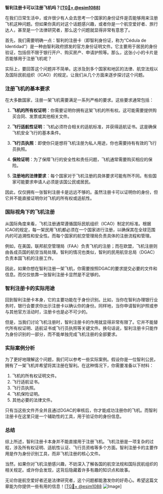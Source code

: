**智利注册卡可以注册飞机吗？[[TG💪+ @esim1088](https://t.me/s/esim1088)]**

在我们日常生活中，或许很少有人会去思考一个国家的身份证件是否能够用来注册飞机这种问题。但如果你真的对这个话题感兴趣，或者你是一个航空爱好者、旅行达人，甚至是一个法律研究者，那么这个问题就显得非常有意思了。

首先，我们需要明确一点：智利的注册卡（即智利身份证，称为“Cédula de Identidad”）是一种由智利政府颁发的官方身份证明文件。它主要用于居民的身份验证，包括但不限于银行开户、购买房产、申请护照等。那么，这张小小的卡片是否能够用于注册飞机呢？

实际上，要回答这个问题并不简单。这涉及到多个国家和地区的法律、航空法规以及国际民航组织（ICAO）的规定。让我们从几个方面来逐步探讨这个问题。

### 注册飞机的基本要求

在大多数国家，注册一架飞机需要满足一系列严格的要求。这些要求通常包括：

1. **飞机的所有权证明**：你需要证明你拥有这架飞机的所有权。这可能需要提供购买合同、发票或其他相关文件。
   
2. **飞行适航性证明**：飞机必须符合相关的适航标准，并获得适航证书。这是确保飞机安全飞行的基本条件。

3. **飞行员执照**：即使你只是想将飞机注册为私人用途，你也需要持有有效的飞行员执照。

4. **保险证明**：为了保障飞行的安全性和责任问题，飞机通常需要购买相应的保险。

5. **注册地的法律要求**：每个国家对于飞机注册的具体要求可能有所不同。有些国家可能要求申请人必须是该国公民或居民。

因此，仅仅拥有一张智利注册卡是远远不够的。虽然注册卡可以证明你的身份，但它并不能直接证明你对飞机的所有权或适航性。

### 国际视角下的飞机注册

从国际角度来看，飞机注册通常遵循国际民航组织（ICAO）制定的标准。根据ICAO的规定，每一架民用飞机都必须在一个国家进行注册，以确保其在全球范围内的可追溯性和安全性。而每个国家的航空管理局负责具体的注册流程和管理。

例如，在美国，联邦航空管理局（FAA）负责飞机的注册；而在欧盟，飞机注册则由各成员国的航空当局处理。智利的情况也类似，智利的民用航空总局（DGAC）负责本国飞机的注册工作。

因此，如果你想在智利注册一架飞机，你需要按照DGAC的要求提交必要的文件和信息。而仅仅依靠一张智利注册卡显然是不足够的。

### 智利注册卡的实际用途

回到智利注册卡本身，它的主要功能在于身份识别。比如，当你在智利办理银行业务时，银行会要求你出示注册卡以确认你的身份。同样地，当你申请智利护照或参与其他官方活动时，注册卡也是必不可少的。

但是，当我们讨论飞机注册时，智利注册卡的作用就显得非常有限了。它并不能替代所有权证明、适航证书或飞行员执照等关键文件。换句话说，智利注册卡只能作为身份识别的一部分，而不能单独完成飞机注册的全部要求。

### 实际案例分析

为了更好地理解这个问题，我们可以参考一些实际案例。假设你是一位智利公民，拥有了一架飞机并希望将其注册在智利。在这种情况下，你需要准备以下材料：

1. 飞机的所有权证明文件。
2. 飞行适航证书。
3. 飞行员执照。
4. 飞机保险证明。
5. 其他必要的法律文件。

只有当这些文件齐全并且通过DGAC的审核后，你才能成功注册你的飞机。而智利注册卡在这里只是一个辅助性的工具，用于验证你的身份信息。

### 总结

综上所述，智利注册卡本身并不能直接用于注册飞机。飞机注册是一项复杂的过程，涉及所有权证明、适航性认证、飞行员资格等多个方面。智利注册卡的主要作用是作为身份识别工具，而非飞机注册的核心文件。

当然，如果你对飞机注册感兴趣，不妨深入了解各国的航空法规和国际民航组织的相关规定。或许你会发现，这背后隐藏着许多有趣的知识点和故事。

无论你是航空爱好者还是法律研究者，这个问题都能激发你的好奇心。希望这篇文章能为你提供一些有用的信息！[[TG💪+ @esim1088](https://t.me/s/esim1088) ![Image](https://i.postimg.cc/4NQfJmqS/Snipaste-2025-05-13-00-14-12.png)]